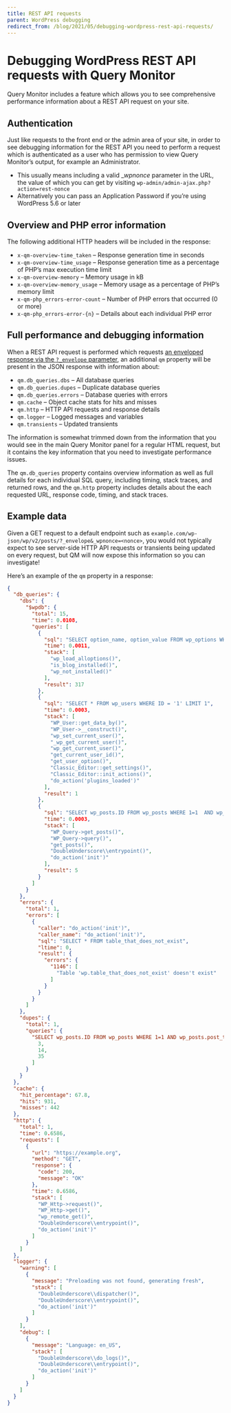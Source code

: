```yaml
---
title: REST API requests
parent: WordPress debugging
redirect_from: /blog/2021/05/debugging-wordpress-rest-api-requests/
---
```


# Debugging WordPress REST API requests with Query Monitor

Query Monitor includes a feature which allows you to see comprehensive performance information about a REST API request on your site.

## Authentication

Just like requests to the front end or the admin area of your site, in order to see debugging information for the REST API you need to perform a request which is authenticated as a user who has permission to view Query Monitor’s output, for example an Administrator.

* This usually means including a valid __wpnonce_ parameter in the URL, the value of which you can get by visiting `wp-admin/admin-ajax.php?action=rest-nonce`
* Alternatively you can pass an Application Password if you’re using WordPress 5.6 or later

## Overview and PHP error information

The following additional HTTP headers will be included in the response:

* `x-qm-overview-time_taken` – Response generation time in seconds
* `x-qm-overview-time_usage` – Response generation time as a percentage of PHP’s max execution time limit
* `x-qm-overview-memory` – Memory usage in kB
* `x-qm-overview-memory_usage` – Memory usage as a percentage of PHP’s memory limit
* `x-qm-php_errors-error-count` – Number of PHP errors that occurred (0 or more)
* `x-qm-php_errors-error-{n}` – Details about each individual PHP error

## Full performance and debugging information

When a REST API request is performed which requests [an enveloped response via the `?_envelope` parameter](https://developer.wordpress.org/rest-api/using-the-rest-api/global-parameters/#_envelope), an additional `qm` property will be present in the JSON response with information about:

* `qm.db_queries.dbs` – All database queries
* `qm.db_queries.dupes` – Duplicate database queries
* `qm.db_queries.errors` – Database queries with errors
* `qm.cache` – Object cache stats for hits and misses
* `qm.http` – HTTP API requests and response details
* `qm.logger` – Logged messages and variables
* `qm.transients` – Updated transients

The information is somewhat trimmed down from the information that you would see in the main Query Monitor panel for a regular HTML request, but it contains the key information that you need to investigate performance issues.

The `qm.db_queries` property contains overview information as well as full details for each individual SQL query, including timing, stack traces, and returned rows, and the `qm.http` property includes details about the each requested URL, response code, timing, and stack traces.

## Example data

Given a GET request to a default endpoint such as `example.com/wp-json/wp/v2/posts/?_envelope&_wpnonce=<nonce>`, you would not typically expect to see server-side HTTP API requests or transients being updated on every request, but QM will now expose this information so you can investigate!

Here’s an example of the `qm` property in a response:

```json
{
  "db_queries": {
    "dbs": {
      "$wpdb": {
        "total": 15,
        "time": 0.0108,
        "queries": [
          {
            "sql": "SELECT option_name, option_value FROM wp_options WHERE autoload = 'yes'",
            "time": 0.0011,
            "stack": [
              "wp_load_alloptions()",
              "is_blog_installed()",
              "wp_not_installed()"
            ],
            "result": 317
          },
          {
            "sql": "SELECT * FROM wp_users WHERE ID = '1' LIMIT 1",
            "time": 0.0003,
            "stack": [
              "WP_User::get_data_by()",
              "WP_User->__construct()",
              "wp_set_current_user()",
              "_wp_get_current_user()",
              "wp_get_current_user()",
              "get_current_user_id()",
              "get_user_option()",
              "Classic_Editor::get_settings()",
              "Classic_Editor::init_actions()",
              "do_action('plugins_loaded')"
            ],
            "result": 1
          },
          {
            "sql": "SELECT wp_posts.ID FROM wp_posts WHERE 1=1  AND wp_posts.post_type = 'post' AND ((wp_posts.post_status = 'publish')) ORDER BY wp_posts.post_date DESC LIMIT 0, 5",
            "time": 0.0003,
            "stack": [
              "WP_Query->get_posts()",
              "WP_Query->query()",
              "get_posts()",
              "DoubleUnderscore\\entrypoint()",
              "do_action('init')"
            ],
            "result": 5
          }
        ]
      }
    },
    "errors": {
      "total": 1,
      "errors": [
        {
          "caller": "do_action('init')",
          "caller_name": "do_action('init')",
          "sql": "SELECT * FROM table_that_does_not_exist",
          "ltime": 0,
          "result": {
            "errors": {
              "1146": [
                "Table 'wp.table_that_does_not_exist' doesn't exist"
              ]
            }
          }
        }
      ]
    },
    "dupes": {
      "total": 1,
      "queries": {
        "SELECT wp_posts.ID FROM wp_posts WHERE 1=1 AND wp_posts.post_type = 'post' AND ((wp_posts.post_status = 'publish')) ORDER BY wp_posts.post_date DESC LIMIT 0, 5": [
          3,
          14,
          35
        ]
      }
    }
  },
  "cache": {
    "hit_percentage": 67.8,
    "hits": 931,
    "misses": 442
  },
  "http": {
    "total": 1,
    "time": 0.6586,
    "requests": [
      {
        "url": "https://example.org",
        "method": "GET",
        "response": {
          "code": 200,
          "message": "OK"
        },
        "time": 0.6586,
        "stack": [
          "WP_Http->request()",
          "WP_Http->get()",
          "wp_remote_get()",
          "DoubleUnderscore\\entrypoint()",
          "do_action('init')"
        ]
      }
    ]
  },
  "logger": {
    "warning": [
      {
        "message": "Preloading was not found, generating fresh",
        "stack": [
          "DoubleUnderscore\\dispatcher()",
          "DoubleUnderscore\\entrypoint()",
          "do_action('init')"
        ]
      }
    ],
    "debug": [
      {
        "message": "Language: en_US",
        "stack": [
          "DoubleUnderscore\\do_logs()",
          "DoubleUnderscore\\entrypoint()",
          "do_action('init')"
        ]
      }
    ]
  }
}
```
